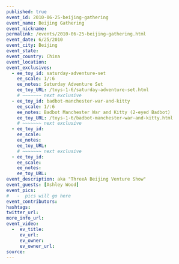 ```yaml
---
published: true
event_id: 2010-06-25-beijing-gathering
event_name: Beijing Gathering
event_nickname: 
permalink: /events/2010-06-25-beijing-gathering.html
event_date: 6/25/2010
event_city: Beijing
event_state: 
event_country: China
event_location: 
event_exclusives:
  - ee_toy_id: saturday-adventure-set
    ee_scale: 1/:6
    ee_notes: Saturday Adventure Set
    ee_toy_URL: /toys-1-6/saturday-adventure-set.html
    # ~~~~~~~ next exclusive 
  - ee_toy_id: badbot-manchester-war-and-kitty
    ee_scale: 1/:6
    ee_notes: Badbot Manchester War and Kitty (2-eyed Badbot)
    ee_toy_URL: /toys-1-6/badbot-manchester-war-and-kitty.html
    # ~~~~~~~ next exclusive 
  - ee_toy_id: 
    ee_scale: 
    ee_notes: 
    ee_toy_URL: 
    # ~~~~~~~ next exclusive 
  - ee_toy_id: 
    ee_scale: 
    ee_notes: 
    ee_toy_URL: 
event_description: aka "ThreeA Beijing Venture Show"
event_guests: [Ashley Wood]
event_pics:
#   -  pics will go here
event_contributors:
hashtags:
twitter_url: 
more_info_url:
event_video:
  -  ev_title: 
     ev_url: 
     ev_owner: 
     ev_owner_url: 
source:
---
```

                           
<!-- <cite>Ashley Wood and TP Louise, 3A Adventure 001 (digital), April 2014 (page 6-7)</cite> -->
